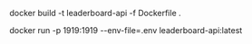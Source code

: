 docker build -t leaderboard-api -f Dockerfile .

docker run -p 1919:1919 --env-file=.env leaderboard-api:latest